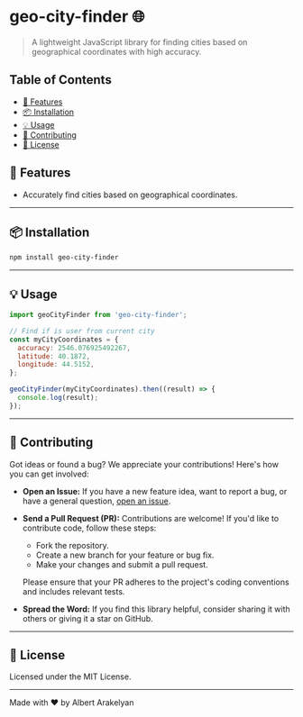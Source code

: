 # geo-city-finder 🌐

> A lightweight JavaScript library for finding cities based on geographical coordinates with high accuracy.

## Table of Contents

- [🚀 Features](#-features)
- [📦 Installation](#-installation)
- [💡 Usage](#-usage)
- [🙏 Contributing](#-contributing)
- [📄 License](#-license)

## 🚀 Features

- Accurately find cities based on geographical coordinates.

---

## 📦 Installation

```bash
npm install geo-city-finder
```

---

## 💡 Usage

```js
import geoCityFinder from 'geo-city-finder';

// Find if is user from current city
const myCityCoordinates = {
  accuracy: 2546.076925492267,
  latitude: 40.1872,
  longitude: 44.5152,
};

geoCityFinder(myCityCoordinates).then((result) => {
  console.log(result);
});
```

---

## 🙏 Contributing

Got ideas or found a bug? We appreciate your contributions! Here's how you can get involved:

- **Open an Issue:** If you have a new feature idea, want to report a bug, or have a general question, [open an issue](https://github.com/AlbertArakelyan/geo-city-finder/issues).

- **Send a Pull Request (PR):** Contributions are welcome! If you'd like to contribute code, follow these steps:
    - Fork the repository.
    - Create a new branch for your feature or bug fix.
    - Make your changes and submit a pull request.

  Please ensure that your PR adheres to the project's coding conventions and includes relevant tests.

- **Spread the Word:** If you find this library helpful, consider sharing it with others or giving it a star on GitHub.

---

## 📄 License

Licensed under the MIT License.

---

Made with ❤️ by Albert Arakelyan

